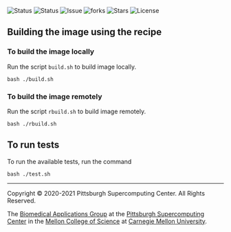 ![Status](https://github.com/pscedu/singularity-gotop/actions/workflows/main.yml/badge.svg)
![Status](https://github.com/pscedu/singularity-gotop/actions/workflows/pretty.yml/badge.svg)
![Issue](https://img.shields.io/github/issues/pscedu/singularity-gotop)
![forks](https://img.shields.io/github/forks/pscedu/singularity-gotop)
![Stars](https://img.shields.io/github/stars/pscedu/singularity-gotop)
![License](https://img.shields.io/github/license/pscedu/singularity-gotop)

## Building the image using the recipe

### To build the image locally
Run the script `build.sh` to build image locally.

```
bash ./build.sh
```

### To build the image remotely
Run the script `rbuild.sh` to build image remotely.

```
bash ./rbuild.sh
```
## To run tests
To run the available tests, run the command

```
bash ./test.sh
```

---
Copyright © 2020-2021 Pittsburgh Supercomputing Center. All Rights Reserved.

The [Biomedical Applications Group](https://www.psc.edu/biomedical-applications/) at the [Pittsburgh Supercomputing
Center](http://www.psc.edu) in the [Mellon College of Science](https://www.cmu.edu/mcs/) at [Carnegie Mellon University](http://www.cmu.edu).
